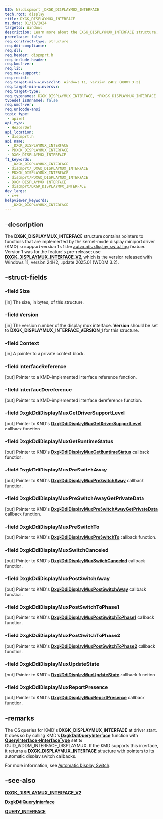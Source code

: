 ```yaml
---
UID: NS:dispmprt._DXGK_DISPLAYMUX_INTERFACE
tech.root: display
title: DXGK_DISPLAYMUX_INTERFACE
ms.date: 01/13/2024
targetos: Windows
description: Learn more about the DXGK_DISPLAYMUX_INTERFACE structure.
prerelease: false
req.construct-type: structure
req.ddi-compliance: 
req.dll: 
req.header: dispmprt.h
req.include-header: 
req.kmdf-ver: 
req.lib: 
req.max-support: 
req.redist: 
req.target-min-winverclnt: Windows 11, version 24H2 (WDDM 3.2)
req.target-min-winversvr: 
req.target-type: 
req.typenames: DXGK_DISPLAYMUX_INTERFACE, *PDXGK_DISPLAYMUX_INTERFACE
typedef_isUnnamed: false
req.umdf-ver: 
req.unicode-ansi: 
topic_type:
 - apiref
api_type:
 - HeaderDef
api_location:
 - dispmprt.h
api_name:
 - _DXGK_DISPLAYMUX_INTERFACE
 - PDXGK_DISPLAYMUX_INTERFACE
 - DXGK_DISPLAYMUX_INTERFACE
f1_keywords:
 - _DXGK_DISPLAYMUX_INTERFACE
 - dispmprt/_DXGK_DISPLAYMUX_INTERFACE
 - PDXGK_DISPLAYMUX_INTERFACE
 - dispmprt/PDXGK_DISPLAYMUX_INTERFACE
 - DXGK_DISPLAYMUX_INTERFACE
 - dispmprt/DXGK_DISPLAYMUX_INTERFACE
dev_langs:
 - c++
helpviewer_keywords:
 - _DXGK_DISPLAYMUX_INTERFACE
---
```


## -description

The **DXGK_DISPLAYMUX_INTERFACE** structure contains pointers to functions that are implemented by the kernel-mode display miniport driver (KMD) to support version 1 of the [automatic display switching](/windows-hardware/drivers/display/automatic-display-switch) feature. Version 1 was for the feature's pre-release; use [**DXGK_DISPLAYMUX_INTERFACE_V2**](nc-dispmprt-_dxgk_displaymux_interface_v2.md), which is the version released with Windows 11, version 24H2, update 2025.01 (WDDM 3.2).

## -struct-fields

### -field Size

[in] The size, in bytes, of this structure.

### -field Version

[in] The version number of the display mux interface. **Version** should be set to **DXGK_DISPLAYMUX_INTERFACE_VERSION_1** for this structure.

### -field Context

[in] A pointer to a private context block.

### -field InterfaceReference

[out] Pointer to a KMD-implemented interface reference function.

### -field InterfaceDereference

[out] Pointer to a KMD-implemented interface dereference function.

### -field DxgkDdiDisplayMuxGetDriverSupportLevel

[out] Pointer to KMD's [**DxgkDdiDisplayMuxGetDriverSupportLevel**](nc-dispmprt-dxgkddidisplaymuxgetdriversupportlevel.md) callback function.

### -field DxgkDdiDisplayMuxGetRuntimeStatus

[out] Pointer to KMD's [**DxgkDdiDisplayMuxGetRuntimeStatus**](nc-dispmprt-dxgkddidisplaymuxgetruntimestatus.md) callback function.

### -field DxgkDdiDisplayMuxPreSwitchAway

[out] Pointer to KMD's [**DxgkDdiDisplayMuxPreSwitchAway**](nc-dispmprt-dxgkddidisplaymuxpreswitchaway.md) callback function.

### -field DxgkDdiDisplayMuxPreSwitchAwayGetPrivateData

[out] Pointer to KMD's [**DxgkDdiDisplayMuxPreSwitchAwayGetPrivateData**](nc-dispmprt-dxgkddidisplaymuxpreswitchawaygetprivatedata.md) callback function.

### -field DxgkDdiDisplayMuxPreSwitchTo

[out] Pointer to KMD's [**DxgkDdiDisplayMuxPreSwitchTo**](nc-dispmprt-dxgkddidisplaymuxpreswitchto.md) callback function.

### -field DxgkDdiDisplayMuxSwitchCanceled

[out] Pointer to KMD's [**DxgkDdiDisplayMuxSwitchCanceled**](nc-dispmprt-dxgkddidisplaymuxswitchcanceled.md) callback function.

### -field DxgkDdiDisplayMuxPostSwitchAway

[out] Pointer to KMD's [**DxgkDdiDisplayMuxPostSwitchAway**](nc-dispmprt-dxgkddidisplaymuxpostswitchaway.md) callback function.

### -field DxgkDdiDisplayMuxPostSwitchToPhase1

[out] Pointer to KMD's [**DxgkDdiDisplayMuxPostSwitchToPhase1**](nc-dispmprt-dxgkddidisplaymuxpostswitchtophase1.md) callback function.

### -field DxgkDdiDisplayMuxPostSwitchToPhase2

[out] Pointer to KMD's [**DxgkDdiDisplayMuxPostSwitchToPhase2**](nc-dispmprt-dxgkddidisplaymuxpostswitchtophase2.md) callback function.

### -field DxgkDdiDisplayMuxUpdateState

[out] Pointer to KMD's [**DxgkDdiDisplayMuxUpdateState**](nc-dispmprt-dxgkddidisplaymuxupdatestate.md) callback function.

### -field DxgkDdiDisplayMuxReportPresence

[out] Pointer to KMD's [**DxgkDdiDisplayMuxReportPresence**](nc-dispmprt-dxgkddidisplaymuxreportpresence.md) callback function.

## -remarks

The OS queries for KMD's **DXGK_DISPLAYMUX_INTERFACE** at driver start. It does so by calling KMD's [**DxgkDdiQueryInterface**](nc-dispmprt-dxgkddi_query_interface.md) function with [**QueryInterface->InterfaceType**](../video/ns-video-_query_interface.md) set to GUID_WDDM_INTERFACE_DISPLAYMUX. If the KMD supports this interface, it returns a **DXGK_DISPLAYMUX_INTERFACE** structure with pointers to its automatic display switch callbacks.

For more information, see [Automatic Display Switch](/windows-hardware/drivers/display/automatic-display-switch).

## -see-also

[**DXGK_DISPLAYMUX_INTERFACE_V2**](nc-dispmprt-_dxgk_displaymux_interface_v2.md)

[**DxgkDdiQueryInterface**](nc-dispmprt-dxgkddi_query_interface.md)

[**QUERY_INTERFACE**](../video/ns-video-_query_interface.md)
